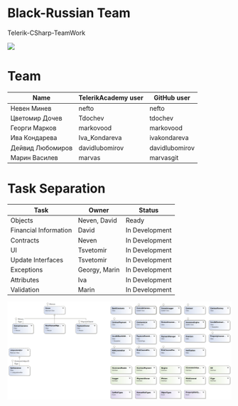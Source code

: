 # Black-Russian Team
Telerik-CSharp-TeamWork

![](http://www.kahlua.com/globalassets/classic-cocktails/black-russian/kahlua-black-russian-highlighted.png/OpenGraphImage600x315)

# Team
Name | TelerikAcademy user | GitHub user
-----|-------|-------
Невен Минев | nefto | nefto
Цветомир Дочев | Tdochev | tdochev
Георги Марков | markovood | markovood
Ива Кондарева | Iva_Kondareva | ivakondareva
Дейвид Любомиров | davidlubomirov | davidlubomirov
Марин Василев | marvas | marvasgit

# Task Separation

Task | Owner | Status
-----|-------|-------
Objects | Neven, David | Ready
Financial Information | David | In Development
Contracts | Neven | In Development
UI | Tsvetomir | In Development
Update Interfaces | Tsvetomir | In Development
Exceptions | Georgy, Marin | In Development
Attributes | Iva | In Development
Validation | Marin | In Development

![alt text](https://raw.githubusercontent.com/davidlubomirov/Black-Russian/master/InsuranceApp/ClassDiagram1.png "Class diagram")<br />
